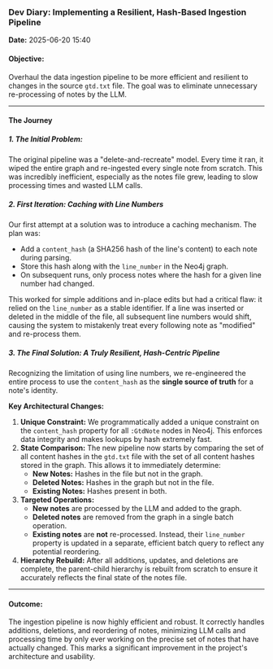 ### Dev Diary: Implementing a Resilient, Hash-Based Ingestion Pipeline

**Date:** 2025-06-20 15:40

#### **Objective:**
Overhaul the data ingestion pipeline to be more efficient and resilient to changes in the source `gtd.txt` file. The goal was to eliminate unnecessary re-processing of notes by the LLM.

---

#### **The Journey**

##### **1. The Initial Problem:**
The original pipeline was a "delete-and-recreate" model. Every time it ran, it wiped the entire graph and re-ingested every single note from scratch. This was incredibly inefficient, especially as the notes file grew, leading to slow processing times and wasted LLM calls.

##### **2. First Iteration: Caching with Line Numbers**
Our first attempt at a solution was to introduce a caching mechanism. The plan was:
-   Add a `content_hash` (a SHA256 hash of the line's content) to each note during parsing.
-   Store this hash along with the `line_number` in the Neo4j graph.
-   On subsequent runs, only process notes where the hash for a given line number had changed.

This worked for simple additions and in-place edits but had a critical flaw: it relied on the `line_number` as a stable identifier. If a line was inserted or deleted in the middle of the file, all subsequent line numbers would shift, causing the system to mistakenly treat every following note as "modified" and re-process them.

##### **3. The Final Solution: A Truly Resilient, Hash-Centric Pipeline**
Recognizing the limitation of using line numbers, we re-engineered the entire process to use the `content_hash` as the **single source of truth** for a note's identity.

**Key Architectural Changes:**

1.  **Unique Constraint:** We programmatically added a unique constraint on the `content_hash` property for all `:GtdNote` nodes in Neo4j. This enforces data integrity and makes lookups by hash extremely fast.
2.  **State Comparison:** The new pipeline now starts by comparing the set of all content hashes in the `gtd.txt` file with the set of all content hashes stored in the graph. This allows it to immediately determine:
    *   **New Notes:** Hashes in the file but not in the graph.
    *   **Deleted Notes:** Hashes in the graph but not in the file.
    *   **Existing Notes:** Hashes present in both.
3.  **Targeted Operations:**
    *   **New notes** are processed by the LLM and added to the graph.
    *   **Deleted notes** are removed from the graph in a single batch operation.
    *   **Existing notes** are **not** re-processed. Instead, their `line_number` property is updated in a separate, efficient batch query to reflect any potential reordering.
4.  **Hierarchy Rebuild:** After all additions, updates, and deletions are complete, the parent-child hierarchy is rebuilt from scratch to ensure it accurately reflects the final state of the notes file.

---

#### **Outcome:**
The ingestion pipeline is now highly efficient and robust. It correctly handles additions, deletions, and reordering of notes, minimizing LLM calls and processing time by only ever working on the precise set of notes that have actually changed. This marks a significant improvement in the project's architecture and usability. 
